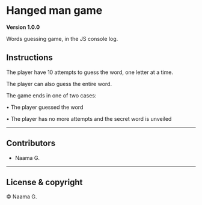 # Hanged man game

**Version 1.0.0**

Words guessing game, in the JS console log.

## Instructions

The player have 10 attempts to guess the word, one letter at a time.

The player can also guess the entire word.

The game ends in one of two cases:

• The player guessed the word

• The player has no more attempts and the secret word is unveiled

---

## Contributors
- Naama G.
---
## License & copyright

&copy; Naama G.

